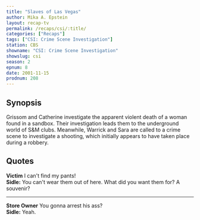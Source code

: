 ```yaml
---
title: "Slaves of Las Vegas"
author: Mika A. Epstein
layout: recap-tv
permalink: /recaps/csi/:title/
categories: ["Recaps"]
tags: ["CSI: Crime Scene Investigation"]
station: CBS
showname: "CSI: Crime Scene Investigation"
showslug: csi
season: 2
epnum: 8
date: 2001-11-15
prodnum: 208  
---
```


## Synopsis

Grissom and Catherine investigate the apparent violent death of a woman found in a sandbox. Their investigation leads them to the underground world of S&M clubs. Meanwhile, Warrick and Sara are called to a crime scene to investigate a shooting, which initially appears to have taken place during a robbery.

## Quotes

**Victim** I can't find my pants!  
**Sidle:** You can't wear them out of here. What did you want them for? A souvenir?  

- - -

**Store Owner** You gonna arrest his ass?  
**Sidle:** Yeah.

